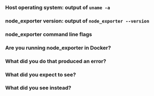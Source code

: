 <!--
	Please note: GitHub issues should only be used for feature requests and
	bug reports. For general discussions, please refer to one of the community channels
	described in https://prometheus.io/community/.

	Before filing a bug report, note that running node_exporter in Docker is
	not recommended, for the reasons detailed in the README:

	https://github.com/prometheus/node_exporter#using-docker

	Finally, also note that node_exporter is focused on *NIX kernels, and the
	WMI exporter should be used instead on Windows.

	For bug reports, please fill out the below fields and provide as much detail
	as possible about your issue.  For feature requests, you may omit the
	following template.
-->
### Host operating system: output of `uname -a`

### node_exporter version: output of `node_exporter --version`
<!-- If building from source, run `make` first. -->

### node_exporter command line flags
<!-- Please list all of the command line flags -->

### Are you running node_exporter in Docker?
<!-- Please note the warning above. -->

### What did you do that produced an error?

### What did you expect to see?

### What did you see instead?
